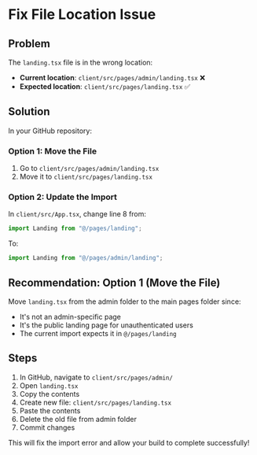 # Fix File Location Issue

## Problem
The `landing.tsx` file is in the wrong location:
- **Current location**: `client/src/pages/admin/landing.tsx` ❌
- **Expected location**: `client/src/pages/landing.tsx` ✅

## Solution
In your GitHub repository:

### Option 1: Move the File
1. Go to `client/src/pages/admin/landing.tsx`
2. Move it to `client/src/pages/landing.tsx`

### Option 2: Update the Import
In `client/src/App.tsx`, change line 8 from:
```typescript
import Landing from "@/pages/landing";
```
To:
```typescript
import Landing from "@/pages/admin/landing";
```

## Recommendation: Option 1 (Move the File)
Move `landing.tsx` from the admin folder to the main pages folder since:
- It's not an admin-specific page
- It's the public landing page for unauthenticated users
- The current import expects it in `@/pages/landing`

## Steps
1. In GitHub, navigate to `client/src/pages/admin/`
2. Open `landing.tsx`
3. Copy the contents
4. Create new file: `client/src/pages/landing.tsx`
5. Paste the contents
6. Delete the old file from admin folder
7. Commit changes

This will fix the import error and allow your build to complete successfully!